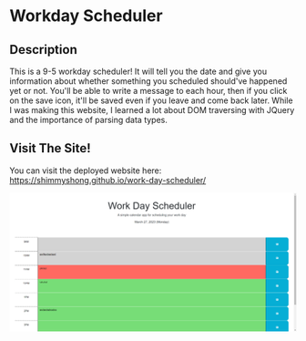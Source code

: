 # Workday Scheduler

## Description
This is a 9-5 workday scheduler! It will tell you the date and give you information about whether something you scheduled should've happened yet or not. You'll be able to write a message to each hour, then if you click on the save icon, it'll be saved even if you leave and come back later. While I was making this website, I learned a lot about DOM traversing with JQuery and the importance of parsing data types.

## Visit The Site!
You can visit the deployed website here: https://shimmyshong.github.io/work-day-scheduler/

![screenshot of workday scheduler website](assets/images/chrome_5TCAbig3BH.png)